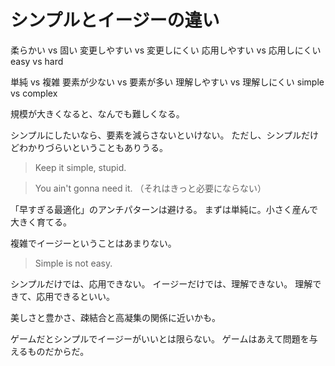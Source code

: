 # シンプルとイージーの違い

柔らかい vs 固い
変更しやすい vs 変更しにくい
応用しやすい vs 応用しにくい
easy vs hard

単純 vs 複雑
要素が少ない vs 要素が多い
理解しやすい vs 理解しにくい
simple vs complex

規模が大きくなると、なんでも難しくなる。

シンプルにしたいなら、要素を減らさないといけない。
ただし、シンプルだけどわかりづらいということもありうる。

> Keep it simple, stupid.

> You ain't gonna need it.
> （それはきっと必要にならない）

「早すぎる最適化」のアンチパターンは避ける。
まずは単純に。小さく産んで大きく育てる。

複雑でイージーということはあまりない。

> Simple is not easy.

シンプルだけでは、応用できない。
イージーだけでは、理解できない。
理解できて、応用できるといい。

美しさと豊かさ、疎結合と高凝集の関係に近いかも。

ゲームだとシンプルでイージーがいいとは限らない。
ゲームはあえて問題を与えるものだからだ。
